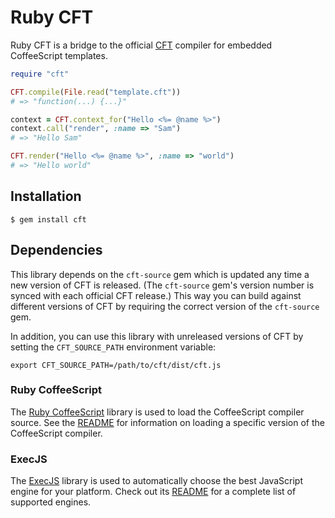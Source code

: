 Ruby CFT
========

Ruby CFT is a bridge to the official
[CFT](https://github.com/sstephenson/cft) compiler for embedded
CoffeeScript templates.

```ruby
require "cft"

CFT.compile(File.read("template.cft"))
# => "function(...) {...}"

context = CFT.context_for("Hello <%= @name %>")
context.call("render", :name => "Sam")
# => "Hello Sam"

CFT.render("Hello <%= @name %>", :name => "world")
# => "Hello world"
```

Installation
------------

    $ gem install cft


Dependencies
------------

This library depends on the `cft-source` gem which is updated any time
a new version of CFT is released. (The `cft-source` gem's version
number is synced with each official CFT release.) This way you can
build against different versions of CFT by requiring the correct
version of the `cft-source` gem.

In addition, you can use this library with unreleased versions of CFT
by setting the `CFT_SOURCE_PATH` environment variable:

    export CFT_SOURCE_PATH=/path/to/cft/dist/cft.js


### Ruby CoffeeScript

The [Ruby CoffeeScript](https://github.com/josh/ruby-coffee-script)
library is used to load the CoffeeScript compiler source. See the
[README](https://github.com/josh/ruby-coffee-script/blob/master/README.md)
for information on loading a specific version of the CoffeeScript
compiler.

### ExecJS

The [ExecJS](https://github.com/sstephenson/execjs) library is used to
automatically choose the best JavaScript engine for your
platform. Check out its
[README](https://github.com/sstephenson/execjs/blob/master/README.md)
for a complete list of supported engines.
